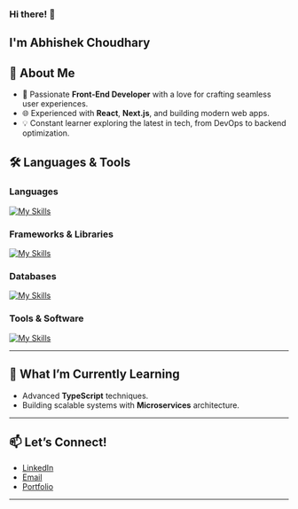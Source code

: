 ### Hi there! 👋  
## I'm Abhishek Choudhary  



## 🚀 About Me  
- 🌟 Passionate **Front-End Developer** with a love for crafting seamless user experiences.  
- 🌐 Experienced with **React**, **Next.js**, and building modern web apps.  
- 💡 Constant learner exploring the latest in tech, from DevOps to backend optimization.  


## 🛠️ Languages & Tools  

### **Languages**  
[![My Skills](https://skillicons.dev/icons?i=ts,js,php,dotnet,python,css&perline=6)](https://skillicons.dev)

### **Frameworks & Libraries**  
[![My Skills](https://skillicons.dev/icons?i=react,nextjs,tailwindcss,androidstudio,express,nodejs&perline=6)](https://skillicons.dev)

### **Databases**  
[![My Skills](https://skillicons.dev/icons?i=mongo,mysql,firebase,postgres&perline=4)](https://skillicons.dev)

### **Tools & Software**  
[![My Skills](https://skillicons.dev/icons?i=aws,git,androidstudio,xd,figma,wordpress,ps&perline=6)](https://skillicons.dev)

---

## 🌱 What I’m Currently Learning  
- Advanced **TypeScript** techniques.  
- Building scalable systems with **Microservices** architecture.  

---

## 📫 Let’s Connect!  
- [LinkedIn](https://www.linkedin.com/in/choudharyabhishekk/)  
- [Email](mailto:Choudharyabhishekk@gmail.com)  
- [Portfolio](https://abhix.io/)
---
